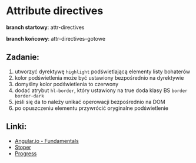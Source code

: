 # Attribute directives

**branch startowy**: attr-directives

**branch końcowy**: attr-directives-gotowe

## Zadanie:
1. utworzyć dyrektywę `highlight` podświetlającą elementy listy bohaterów
1. kolor podświetlenia może być ustawiony bezpośrednio na dyrektywie
1. domyślny kolor podświetlenia to czerwony
1. dodać atrybut `hl-border`, który ustawiony na true doda klasy BS `border border-dark`
1. jeśli się da to należy unikać operowacji bezpośrednio na DOM
1. po opuszczeniu elementu przywrócić oryginalne podświetlenie

## Linki:
- [Angular.io - Fundamentals](https://angular.io/guide/attribute-directives)
- [Stoper](https://vclock.com/stopwatch/#)
- [Progress](https://docs.google.com/spreadsheets/d/1nRTxDM1nSRz4mBU_tiln9GKsfncoPwonR0h6qGYxb_Q/edit#gid=285080725)
